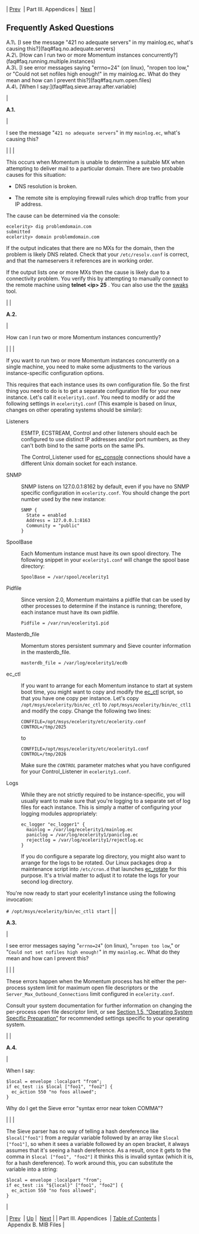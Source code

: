 | [Prev](p.appendices)  | Part III. Appendices |  [Next](snmp-mib.php) |

## Frequently Asked Questions

<a name="idp31422272"></a>

<dl>

<dt>A.1\. [I see the message "421 no adequate servers" in my mainlog.ec, what's causing this?](faq#faq.no.adequate.servers)</dt>

<dt>A.2\. [How can I run two or more Momentum instances concurrently?](faq#faq.running.multiple.instances)</dt>

<dt>A.3\. [I see error messages saying "errno=24" (on linux), "nropen too low," or "Could not set nofiles high enough!" in my mainlog.ec. What do they mean and how can I prevent this?](faq#faq.num.open.files)</dt>

<dt>A.4\. [When I say:](faq#faq.sieve.array.after.variable)</dt>

</dl>

| <a name="faq.no.adequate.servers"></a><a name="idp31423264"></a>

**A.1.**

 |

I see the message "`421 no adequate servers`" in my `mainlog.ec`, what's causing this?

 |
|  |

This occurs when Momentum is unable to determine a suitable MX when attempting to deliver mail to a particular domain. There are two probable causes for this situation:

*   DNS resolution is broken.

*   The remote site is employing firewall rules which drop traffic from your IP address.

The cause can be determined via the console:

```
ecelerity> dig problemdomain.com
submitted
ecelerity> domain problemdomain.com
```

If the output indicates that there are no MXs for the domain, then the problem is likely DNS related. Check that your `/etc/resolv.conf` is correct, and that the nameservers it references are in working order.

If the output lists one or more MXs then the cause is likely due to a connectivity problem. You verify this by attempting to manually connect to the remote machine using **telnet &lt;ip> 25** . You can also use the the [swaks](http://www.jetmore.org/john/code/swaks/) tool.

 |
| <a name="faq.running.multiple.instances"></a><a name="idp31433136"></a>

**A.2.**

 |

How can I run two or more Momentum instances concurrently?

 |
|  |

If you want to run two or more Momentum instances concurrently on a single machine, you need to make some adjustments to the various instance-specific configuration options.

This requires that each instance uses its own configuration file. So the first thing you need to do is to get a separate configuration file for your new instance. Let's call it `ecelerity1.conf`. You need to modify or add the following settings in `ecelerity1.conf` (This example is based on linux, changes on other operating systems should be similar):

<dl className="variablelist">

<dt>Listeners</dt>

<dd>

ESMTP, ECSTREAM, Control and other listeners should each be configured to use distinct IP addresses and/or port numbers, as they can't both bind to the same ports on the same IPs.

The Control_Listener used for [ec_console](executable.ec_console "ec_console") connections should have a different Unix domain socket for each instance.

</dd>

<dt>SNMP</dt>

<dd>

SNMP listens on 127.0.0.1:8162 by default, even if you have no SNMP specific configuration in `ecelerity.conf`. You should change the port number used by the new instance:

```
SNMP {
  State = enabled
  Address = 127.0.0.1:8163
  Community = "public"
}
```
</dd>

<dt>SpoolBase</dt>

<dd>

Each Momentum instance must have its own spool directory. The following snippet in your `ecelerity1.conf` will change the spool base directory:

`SpoolBase = /var/spool/ecelerity1`

</dd>

<dt>Pidfile</dt>

<dd>

Since version 2.0, Momentum maintains a pidfile that can be used by other processes to determine if the instance is running; therefore, each instance must have its own pidfile.

`Pidfile = /var/run/ecelerity1.pid`

</dd>

<dt>Masterdb_file</dt>

<dd>

Momentum stores persistent summary and Sieve counter information in the masterdb_file.

`masterdb_file = /var/log/ecelerity1/ecdb`

</dd>

<dt>ec_ctl</dt>

<dd>

If you want to arrange for each Momentum instance to start at system boot time, you might want to copy and modify the [ec_ctl](executable.ec_ctl "ec_ctl") script, so that you have one copy per instance. Let's copy `/opt/msys/ecelerity/bin/ec_ctl` to `/opt/msys/ecelerity/bin/ec_ctl1` and modify the copy. Change the following two lines:

```
CONFFILE=/opt/msys/ecelerity/etc/ecelerity.conf
CONTROL=/tmp/2025
```

to

```
CONFFILE=/opt/msys/ecelerity/etc/ecelerity1.conf
CONTROL=/tmp/2026
```

Make sure the *`CONTROL`* parameter matches what you have configured for your Control_Listener in `ecelerity1.conf`.

</dd>

<dt>Logs</dt>

<dd>

While they are not strictly required to be instance-specific, you will usually want to make sure that you're logging to a separate set of log files for each instance. This is simply a matter of configuring your logging modules appropriately:

```
ec_logger "ec_logger1" {
  mainlog = /var/log/ecelerity1/mainlog.ec
  paniclog = /var/log/ecelerity1/paniclog.ec
  rejectlog = /var/log/ecelerity1/rejectlog.ec
}
```

If you do configure a separate log directory, you might also want to arrange for the logs to be rotated. Our Linux packages drop a maintenance script into `/etc/cron.d` that launches [ec_rotate](executable.ec_rotate "ec_rotate") for this purpose. It's a trivial matter to adjust it to rotate the logs for your second log directory.

</dd>

</dl>

You're now ready to start your ecelerity1 instance using the following invocation:

`# /opt/msys/ecelerity/bin/ec_ctl1 start` |
| <a name="faq.num.open.files"></a><a name="idp31465376"></a>

**A.3.**

 |

I see error messages saying "`errno=24`" (on linux), "`nropen too low`," or "`Could not set nofiles high enough!`" in my `mainlog.ec`. What do they mean and how can I prevent this?

 |
|  |

These errors happen when the Momentum process has hit either the per-process system limit for maximum open file descriptors or the `Server_Max_Outbound_Connections` limit configured in `ecelerity.conf`.

Consult your system documentation for further information on changing the per-process open file descriptor limit, or see [Section 1.5, “Operating System Specific Preparation”](install.os-specific "1.5. Operating System Specific Preparation") for recommended settings specific to your operating system.

 |
| <a name="faq.sieve.array.after.variable"></a><a name="idp31472048"></a>

**A.4.**

 |

When I say:

```
$local = envelope :localpart "from";
if ec_test :is $local ["foo1", "foo2"] {
  ec_action 550 "no foos allowed";
}
```

Why do I get the Sieve error "syntax error near token COMMA"?

 |
|  |

The Sieve parser has no way of telling a hash dereference like `$local["foo1"]` from a regular variable followed by an array like `$local ["foo1"]`, so when it sees a variable followed by an open bracket, it always assumes that it's seeing a hash dereference. As a result, once it gets to the comma in `$local ["foo1", "foo2"]` it thinks this is invalid syntax (which it is, for a hash dereference). To work around this, you can substitute the variable into a string:

```
$local = envelope :localpart "from";
if ec_test :is "${local}" ["foo1", "foo2"] {
  ec_action 550 "no foos allowed";
}
```
 |

| [Prev](p.appendices)  | [Up](p.appendices.php) |  [Next](snmp-mib.php) |
| Part III. Appendices  | [Table of Contents](index) |  Appendix B. MIB Files |
